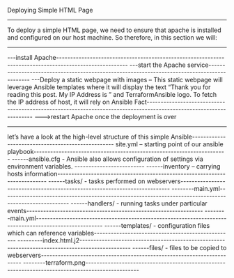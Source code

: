 Deploying Simple HTML Page
*************************************
To deploy a simple HTML page, we need to ensure that apache is installed and configured on our host machine. So therefore, in this section we will:
*************************************
---install Apache-------------------------------------------------------------------------------------------------------
---start the Apache service--------------------------------------------------------------------------------------------
---Deploy a static webpage with images – This static webpage will leverage Ansible templates where it will display the text “Thank you for reading this post. My IP Address is <ip-address-of-instance>” and TerraformAnsible logo. To fetch the IP address of host, it will rely on Ansible Fact-------------------------------------------------------------------------------------------------------------------
--->restart Apache once the deployment is over
************************************************************************************************************************
let’s have a look at the high-level structure of this simple Ansible-------------------------------------------------- 
site.yml – starting point of our ansible playbook---------------------------------------------------------------------
------ansible.cfg - Ansible also allows configuration of settings via environment variables. -------------------------
------inventory – carrying hosts information--------------------------------------------------------------------------
------tasks/ - tasks performed on webservers--------------------------------------------------------------------------
--------main.yml------------------------------------------------------------------------------------------------------
------handlers/ - running tasks under particular events---------------------------------------------------------------
--------main.yml------------------------------------------------------------------------------------------------------
------templates/ - configuration files which can reference variables--------------------------------------------------
---------index.html.j2------------------------------------------------------------------------------------------------
------files/ - files to be copied to webservers-----------------------------------------------------------------------
--------terraform.png-------------------------------------------------------------------------------------------------
